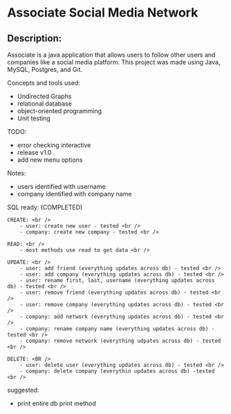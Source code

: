 # Associate Social Media Network

## Description:
Associate is a java application that allows users to follow other
users and companies like a social media platform. This project was
made using Java, MySQL, Postgres, and Git. 

Concepts and tools used:
- Undirected Graphs
- relational database
- object-oriented programming
- Unit testing

TODO:
- error checking interactive
- release v1.0
- add new menu options

Notes:
- users identified with username
- company identified with company name

SQL ready: (COMPLETED) <br />

    CREATE: <br />
        - user: create new user - tested <br />
        - company: create new company - tested <br />

    READ: <br />
        - most methods use read to get data <br />

    UPDATE: <br />
        - user: add friend (everything updates across db) - tested <br />
        - user: add company (everything updates across db) - tested <br />
        - user: rename first, last, username (everything updates across db) - tested <br />
        - user: remove friend (everything updates across db) - tested <br />
        - user: remove company (everything updates across db) - tested <br />
        - company: add network (everything updates across db) - tested <br />
        - company: rename company name (everything updates across db) - tested <br />
        - company: remove network (everything udpates across db) - tested <br />

    DELETE: <BR />
        - user: delete user (everything updates across db) - tested <br />
        - company: delete company (everythin updates across db) -tested <br />


suggested:
- print entire db print method